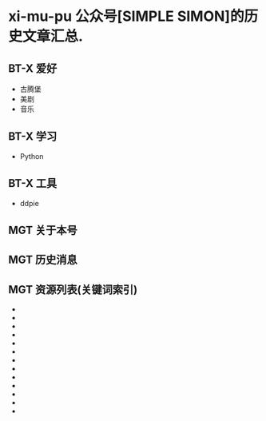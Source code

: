 # xi-mu-pu 公众号[SIMPLE SIMON]的历史文章汇总.

## BT-X 爱好
* 古腾堡
* 美剧
* 音乐


## BT-X 学习
* Python


## BT-X 工具
* ddpie

## MGT 关于本号

## MGT 历史消息

## MGT 资源列表(关键词索引)
* 
* 
* 
* 
* 
* 
* 
* 
* 
* 
* 
* 
* 


